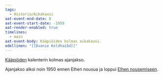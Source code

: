 ```yaml
---
tags:
  - Historia/Aikakausi
aat-event-end-date: 0
aat-event-start-date: -1950
aat-render-enabled: true
timelines:
  - main
aat-event-body: Kääpiöiden kolmas aikakausi.
edellinen: "[[Dvanie Koldhazâd]]"
---
```

[Kääpiöden](Kääpiöt.md) kalenterin kolmas ajanjakso. 

Ajanjakso alkoi noin 1950 ennen Elhen nousua ja loppui [Elhen nousemiseen](Elhen%20nouseminen.md).